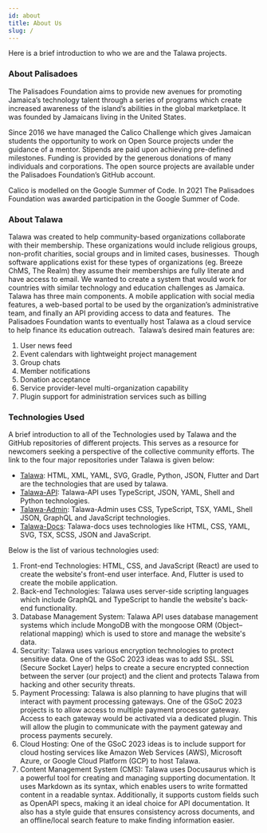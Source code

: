 ```yaml
---
id: about
title: About Us
slug: /
---
```


Here is a brief introduction to who we are and the Talawa projects.
### About Palisadoes

The Palisadoes Foundation aims to provide new avenues for promoting Jamaica’s technology talent through a series of programs which create increased awareness of the island’s abilities in the global marketplace. It was founded by Jamaicans living in the United States.
​

Since 2016 we have managed the Calico Challenge which gives Jamaican students the opportunity to work on Open Source projects under the guidance of a mentor. Stipends are paid upon achieving pre-defined milestones. Funding is provided by the generous donations of many individuals and corporations. The open source projects are available under the Palisadoes Foundation’s GitHub account.
​

Calico is modelled on the Google Summer of Code. In 2021 The Palisadoes Foundation was awarded participation in the Google Summer of Code.

### About Talawa

Talawa was created to help community-based organizations collaborate with their membership. These organizations would include religious groups, non-profit charities, social groups and in limited cases, businesses.
​
Though software applications exist for these types of organizations (eg. Breeze ChMS, The Realm) they assume their memberships are fully literate and have access to email. We wanted to create a system that would work for countries with similar technology and education challenges as Jamaica.
​
Talawa has three main components. A mobile application with social media features, a web-based portal to be used by the organization’s administrative team, and finally an API providing access to data and features.
​​
The Palisadoes Foundation wants to eventually host Talawa as a cloud service to help finance its education outreach.
​
Talawa’s desired main features are:
​
1. User news feed
1. Event calendars with lightweight project management
1. Group chats
1. Member notifications
1. Donation acceptance
1. Service provider-level multi-organization capability
1. Plugin support for administration services such as billing

### Technologies Used

A brief introduction to all of the Technologies used by Talawa and the GitHub repositories of different projects. This serves as a resource for newcomers seeking a perspective of the collective community efforts. The link to the four major repositories under Talawa is given below:

* [Talawa](https://github.com/PalisadoesFoundation/talawa): HTML, XML, YAML, SVG, Gradle, Python, JSON, Flutter and Dart are the technologies that are used by talawa.
* [Talawa-API](https://github.com/PalisadoesFoundation/talawa-api): Talawa-API uses TypeScript, JSON, YAML, Shell and Python technologies.
* [Talawa-Admin](https://github.com/PalisadoesFoundation/talawa-admin): Talawa-Admin uses CSS, TypeScript, TSX, YAML, Shell JSON, GraphQL and JavaScript technologies.
* [Talawa-Docs](https://github.com/PalisadoesFoundation/talawa-docs): Talawa-docs uses technologies like HTML, CSS, YAML, SVG, TSX, SCSS, JSON and JavaScript.

Below is the list of various technologies used:

1. Front-end Technologies: HTML, CSS, and JavaScript (React) are used to create the website's front-end user interface. And, Flutter is used to create the mobile application.
2. Back-end Technologies: Talawa uses server-side scripting languages which include GraphQL and TypeScript to handle the website's back-end functionality.
3. Database Management System: Talawa API uses database management systems which include MongoDB with the mongoose ORM (Object–relational mapping) which is used to store and manage the website's data.
4. Security: Talawa uses various encryption technologies to protect sensitive data. One of the GSoC 2023 ideas was to add SSL. SSL (Secure Socket Layer) helps to create a secure encrypted connection between the server (our project) and the client and protects Talawa from hacking and other security threats. 
5. Payment Processing: Talawa is also planning to have plugins that will interact with payment processing gateways. One of the GSoC 2023 projects is to allow access to multiple payment processor gateway. Access to each gateway would be activated via a dedicated plugin. This will allow the plugin to communicate with the payment gateway and process payments securely.
6. Cloud Hosting: One of the GSoC 2023 ideas is to include support for cloud hosting services like Amazon Web Services (AWS), Microsoft Azure, or Google Cloud Platform (GCP) to host Talawa.
7. Content Management System (CMS): Talawa uses Docusaurus which is a powerful tool for creating and managing supporting documentation. It uses Markdown as its syntax, which enables users to write formatted content in a readable syntax. Additionally, it supports custom fields such as OpenAPI specs, making it an ideal choice for API documentation. It also has a style guide that ensures consistency across documents, and an offline/local search feature to make finding information easier.

